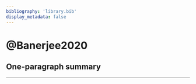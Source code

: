 ```yaml
---
bibliography: 'library.bib'
display_metadata: false
---
```


# @Banerjee2020

## One-paragraph summary

---